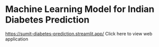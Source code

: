 # Machine Learning Model for Indian Diabetes Prediction
https://sumit-diabetes-prediction.streamlit.app/ Click here to view web application
